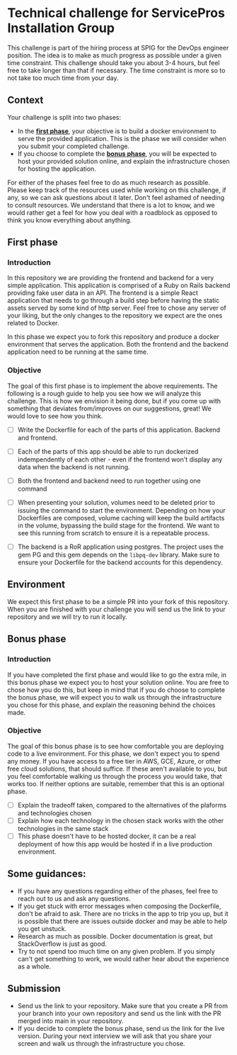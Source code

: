 # Technical challenge for ServicePros Installation Group

This challenge is part of the hiring process at SPIG for the DevOps engineer position.
The idea is to make as much progress as possible under a given time constraint. This
challenge should take you about 3-4 hours, but feel free to take longer than that if
necessary. The time constraint is more so to not take too much time from your day.

## Context

Your challenge is split into two phases:

- In the **[first phase](#first-phase)**, your objective is to build a docker 
environment to serve the provided application. This is the phase we will consider
when you submit your completed challenge.
- If you choose to complete the **[bonus phase](#bonus-phase)**, you will be expected
 to host your provided solution online, and explain the infrastructure chosen for hosting
 the application.

For either of the phases feel free to do as much research as possible. Please keep track
of the resources used while working on this challenge, if any, so we can ask questions
about it later. Don't feel ashamed of needing to consult resources. We understand that
there is a lot to know, and we would rather get a feel for how you deal with a roadblock
as opposed to think you know everything about anything.

## First phase

### Introduction

In this repository we are providing the frontend and backend for a very simple application.
This application is comprised of a Ruby on Rails backend providing fake user data in an API.
The frontend is a simple React application that needs to go through a build step before having
the static assets served by some kind of http server. Feel free to chose any server of your liking,
but the only changes to the repository we expect are the ones related to Docker.

In this phase we expect you to fork this repository and produce a docker environment that
serves the application. Both the frontend and the backend application need to be running
at the same time.

### Objective

The goal of this first phase is to implement the above requirements. The following is a rough
guide to help you see how we will analyze this challenge. This is how we envision it being
done, but if you come up with something that deviates from/improves on our suggestions, great!
We would love to see how you think.

- [ ] Write the Dockerfile for each of the parts of this application. Backend and frontend.
- [ ] Each of the parts of this app should be able to run dockerized indempendently of each other - 
even if the frontend won't display any data when the backend is not running.
- [ ] Both the frontend and backend need to run together using one command
- [ ] When presenting your solution, volumes need to be deleted prior to issuing the command to
start the environment. Depending on how your Dockerfiles are composed, volume caching will keep 
the build artifacts in the volume, bypassing the build stage for the frontend. We want to see this 
running from scratch to ensure it is a repeatable process.
- [ ] The backend is a RoR application using postgres. The project uses the gem PG and this gem 
depends on the `libpq-dev` library. Make sure to ensure your Dockerfile for the backend accounts for
this dependency.


## Environment

We expect this first phase to be a simple PR into your fork of this repository. When you are finished 
with your challenge you will send us the link to your repository and we will try to run it locally.

## Bonus phase

### Introduction

If you have completed the first phase and would like to go the extra mile, in this bonus phase we
expect you to host your solution online. You are free to chose how you do this, but keep in mind
that if you do choose to complete the bonus phase, we will expect you to walk us through the
infrastructure you chose for this phase, and explain the reasoning behind the choices made.


### Objective

The goal of this bonus phase is to see how comfortable you are deploying code to a live environment. For
this phase, we don't expect you to spend any money. If you have access to a free tier in AWS, GCE, Azure,
or other free cloud solutions, that should suffice. If these aren't available to you, but you feel
comfortable walking us through the process you would take, that works too. If neither options are
suitable, remember that this is an optional phase.

- [ ] Explain the tradeoff taken, compared to the alternatives of the plaforms and technologies chosen
- [ ] Explain how each technology in the chosen stack works with the other technologies in the same stack
- [ ] This phase doesn't have to be hosted docker, it can be a real deployment of how this app would be
hosted if in a live production environment.

## Some guidances:

- If you have any questions regarding either of the phases, feel free to reach out to us and ask any
questions.
- If you get stuck with error messages when composing the Dockerfile, don't be afraid to ask. There are
no tricks in the app to trip you up, but it is possible that there are issues outside docker and may be
able to help you get unstuck.
- Research as much as possible. Docker documentation is great, but StackOverflow is just as good.
- Try to not spend too much time on any given problem. If you simply can't get something to work, we
would rather hear about the experience as a whole.

## Submission

- Send us the link to your repository. Make sure that you create a PR from your branch into your own
repository and send us the link with the PR merged into main in your repository.
- If you decide to complete the bonus phase, send us the link for the live version. During your next
interview we will ask that you share your screen and walk us through the infrastructure you chose.
